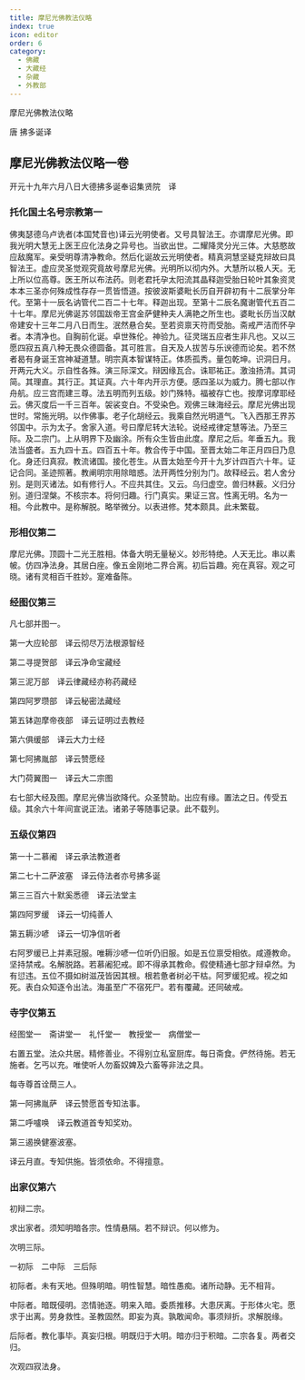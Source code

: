 ```yaml
---
title: 摩尼光佛教法仪略
index: true
icon: editor
order: 6
category:
  - 佛藏
  - 大藏经
  - 杂藏
  - 外教部
---
```


  摩尼光佛教法仪略  

唐 拂多诞译  

## 摩尼光佛教法仪略一卷  

开元十九年六月八日大德拂多诞奉诏集贤院　译  

### 托化国土名号宗教第一

佛夷瑟德乌卢诜者(本国梵音也)译云光明使者。又号具智法王。亦谓摩尼光佛。即我光明大慧无上医王应化法身之异号也。当欲出世。二耀降灵分光三体。大慈愍故应敌魔军。亲受明尊清净教命。然后化诞故云光明使者。精真洞慧坚疑克辩故曰具智法王。虚应灵圣觉观究竟故号摩尼光佛。光明所以彻内外。大慧所以极人天。无上所以位高尊。医王所以布法药。则老君托孕太阳流其晶释迦受胎日轮叶其象资灵本本三圣亦何殊成性存存一贯皆悟道。按彼波斯婆毗长历自开辟初有十二辰掌分年代。至第十一辰名讷管代二百二十七年。释迦出现。至第十二辰名魔谢管代五百二十七年。摩尼光佛诞苏邻国跋帝王宫金萨健种夫人满艳之所生也。婆毗长历当汉献帝建安十三年二月八日而生。泯然悬合矣。至若资禀天符而受胎。斋戒严洁而怀孕者。本清净也。自胸前化诞。卓世殊伦。神验九。征灵瑞五应者生非凡也。又以三愿四寂五真八种无畏众德圆备。其可胜言。自天及人拔苦与乐谀德而论矣。若不然者曷有身诞王宫神凝道慧。明宗真本智谋特正。体质孤秀。量包乾坤。识洞日月。开两元大义。示自性各殊。演三际深文。辩因缘瓦合。诛耶祐正。激浊扬清。其词简。其理直。其行正。其证真。六十年内开示方便。感四圣以为威力。腾七部以作舟航。应三宫而建三尊。法五明而列五级。妙门殊特。福被存亡也。按摩诃摩耶经云。佛灭度后一千三百年。袈裟变白。不受染色。观佛三昧海经云。摩尼光佛出现世时。常施光明。以作佛事。老子化胡经云。我乘自然光明道气。飞入西那王界苏邻国中。示为太子。舍家入道。号曰摩尼转大法轮。说经戒律定慧等法。乃至三际。及二宗门。上从明界下及幽涂。所有众生皆由此度。摩尼之后。年垂五九。我法当盛者。五九四十五。四百五十年。教合传于中国。至晋太始二年正月四日乃息化。身还归真寂。教流诸国。接化苍生。从晋太始至今开十九岁计四百六十年。证记合同。圣迹照著。教阐明宗用除暗惑。法开两性分别为门。故释经云。若人舍分别。是则灭诸法。如有修行人。不应共其住。又云。乌归虚空。兽归林薮。义归分别。道归涅槃。不核宗本。将何归趣。行门真实。果证三宫。性离无明。名为一相。今此教中。是称解脱。略举微分。以表进修。梵本颇具。此未繁载。  

### 形相仪第二

摩尼光佛。顶圆十二光王胜相。体备大明无量秘义。妙形特绝。人天无比。串以素帔。仿四净法身。其居白座。像五金刚地二界合离。初后旨趣。宛在真容。观之可晓。诸有灵相百千胜妙。寔难备陈。  

### 经图仪第三

凡七部并图一。  

第一大应轮部　译云彻尽万法根源智经  

第二寻提贺部　译云净命宝藏经  

第三泥万部　译云律藏经亦称药藏经  

第四阿罗瓒部　译云秘密法藏经  

第五钵迦摩帝夜部　译云证明过去教经  

第六俱缓部　译云大力士经  

第七阿拂胤部　译云赞愿经  

大门荷翼图一　译云大二宗图  

右七部大经及图。摩尼光佛当欲降代。众圣赞助。出应有缘。置法之日。传受五级。其余六十年间宣说正法。诸弟子等随事记录。此不载列。  

### 五级仪第四

第一十二慕阇　译云承法教道者  

第二七十二萨波塞　译云侍法者亦号拂多诞  

第三三百六十默奚悉德　译云法堂主  

第四阿罗缓　译云一切纯善人  

第五耨沙喭　译云一切净信听者  

右阿罗缓已上并素冠服。唯耨沙喭一位听仍旧服。如是五位禀受相依。咸遵教命。坚持禁戒。名解脱路。若慕阇犯戒。即不得承其教命。假使精通七部才辩卓然。为有愆违。五位不摄如树滋茂皆因其根。根若惫者树必干枯。阿罗缓犯戒。视之如死。表白众知逐令出法。海虽至广不宿死尸。若有覆藏。还同破戒。  

### 寺宇仪第五

经图堂一　斋讲堂一　礼忏堂一　教授堂一　病僧堂一  

右置五堂。法众共居。精修善业。不得别立私室厨库。每日斋食。俨然待施。若无施者。乞丐以充。唯使听人勿畜奴婢及六畜等非法之具。  

每寺尊首诠蕳三人。  

第一阿拂胤萨　译云赞愿首专知法事。  

第二呼嚧唤　译云教道首专知奖劝。  

第三遏换健塞波塞。  

译云月直。专知供施。皆须依命。不得擅意。  

### 出家仪第六

初辩二宗。  

求出家者。须知明暗各宗。性情悬隔。若不辩识。何以修为。  

次明三际。  

一初际　二中际　三后际  

初际者。未有天地。但殊明暗。明性智慧。暗性愚痴。诸所动静。无不相背。  

中际者。暗既侵明。恣情驰逐。明来入暗。委质推移。大患厌离。于形体火宅。愿求于出离。劳身救性。圣教固然。即妄为真。孰敢闻命。事须辩折。求解脱缘。  

后际者。教化事毕。真妄归根。明既归于大明。暗亦归于积暗。二宗各复。两者交归。  

次观四寂法身。  

